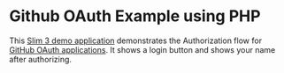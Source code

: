 # Github OAuth Example using PHP

This [Slim 3 demo application](https://github.com/slimphp/Slim-Skeleton) demonstrates the Authorization flow for [GitHub OAuth applications](https://developer.github.com/apps/building-oauth-apps/authorizing-oauth-apps/). It shows a login button and shows your name after authorizing.
